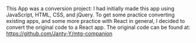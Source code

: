 This App was a conversion project:
I had initially made this app using JavaScript, HTML, CSS, and jQuery.
To get some practice converting existing apps, and some more practice with React in general, I decided to convert the original code to a React app.
The original code can be found at: https://github.com/Janty-Y/mtg-companion
